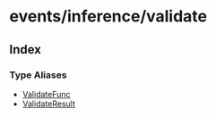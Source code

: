 # events/inference/validate

## Index

### Type Aliases

- [ValidateFunc](type-aliases/ValidateFunc.md)
- [ValidateResult](type-aliases/ValidateResult.md)

